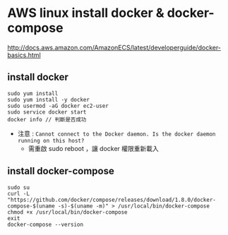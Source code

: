 # AWS linux install docker & docker-compose

http://docs.aws.amazon.com/AmazonECS/latest/developerguide/docker-basics.html

## install docker

```
sudo yum install
sudo yum install -y docker
sudo usermod -aG docker ec2-user
sudo service docker start
docker info // 判斷是否成功
```

- 注意 : `Cannot connect to the Docker daemon. Is the docker daemon running on this host?`
	- 需重啟 sudo reboot ，讓 docker 權限重新載入

## install docker-compose

```
sudo su
curl -L "https://github.com/docker/compose/releases/download/1.8.0/docker-compose-$(uname -s)-$(uname -m)" > /usr/local/bin/docker-compose
chmod +x /usr/local/bin/docker-compose
exit
docker-compose --version
```

